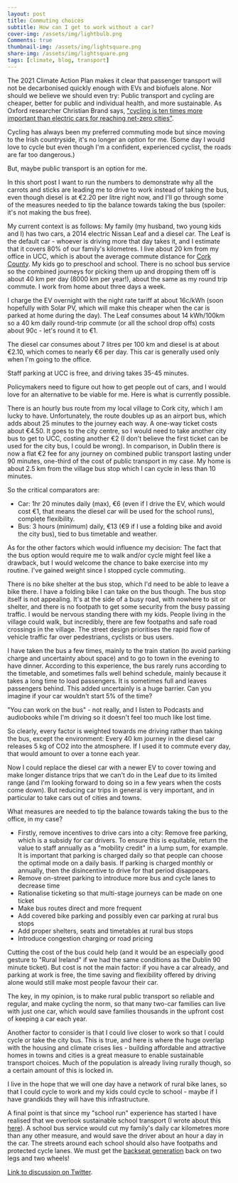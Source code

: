 ```yaml
---
layout: post
title: Commuting choices
subtitle: How can I get to work without a car?
cover-img: /assets/img/lightbulb.png
Comments: true
thumbnail-img: /assets/img/lightsquare.png
share-img: /assets/img/lightsquare.png
tags: [climate, blog, transport]
---
```


The 2021 Climate Action Plan makes it clear that passenger transport will not be decarbonised quickly enough with EVs and biofuels alone. Nor should we believe we should even try: Public transport and cycling are cheaper, better for public and individual health, and more sustainable. As Oxford researcher Christian Brand says, ["cycling is ten times more important than electric cars for reaching net-zero cities"](https://theconversation.com/cycling-is-ten-times-more-important-than-electric-cars-for-reaching-net-zero-cities-157163).

Cycling has always been my preferred commuting mode but since moving to the Irish countryside, it's no longer an option for me. (Some day I would love to cycle but even though I'm a confident, experienced cyclist, the roads are far too dangerous.)

But, maybe public transport is an option for me.

In this short post I want to run the numbers to demonstrate why all the carrots and sticks are leading me to drive to work instead of taking the bus, even though diesel is at €2.20 per litre right now, and I'll go through some of the measures needed to tip the balance towards taking the bus (spoiler: it's not making the bus free).

My current context is as follows: My family (my husband, two young kids and I) has two cars, a 2014 electric Nissan Leaf and a diesel car. The Leaf is the default car - whoever is driving more that day takes it, and I estimate that it covers 80% of our family's kilometres. I live about 20 km from my office in UCC, which is about the average commute distance for [Cork County](https://www.cso.ie/en/releasesandpublications/ep/p-cp6ci/p6cii/p6td/). My kids go to preschool and school. There is no school bus service so the combined journeys for picking them up and dropping them off is about 40 km per day (8000 km per year!), about the same as my round trip commute. I work from home about three days a week.

I charge the EV overnight with the night rate tariff at about 16c/kWh (soon hopefully with Solar PV, which will make this cheaper when the car is parked at home during the day). The Leaf consumes about 14 kWh/100km so a 40 km daily round-trip commute (or all the school drop offs) costs about 90c - let's round it to €1.

The diesel car consumes about 7 litres per 100 km and diesel is at about €2.10, which comes to nearly €6 per day. This car is generally used only when I'm going to the office.

Staff parking at UCC is free, and driving takes 35-45 minutes.

Policymakers need to figure out how to get people out of cars, and I would love for an alternative to be viable for me. Here is what is currently possible.

There is an hourly bus route from my local village to Cork city, which I am lucky to have. Unfortunately, the route doubles up as an airport bus, which adds about 25 minutes to the journey each way. A one-way ticket costs about €4.50. It goes to the city centre, so I would need to take another city bus to get to UCC, costing another €2 (I don't believe the first ticket can be used for the city bus, I could be wrong). In comparison, in Dublin there is now a flat €2 fee for any journey on combined public transport lasting under 90 minutes, one-third of the cost of public transport in my case. My home is about 2.5 km from the village bus stop which I can cycle in less than 10 minutes.

So the critical comparators are:
- Car: 1hr 20 minutes daily (max), €6 (even if I drive the EV, which would cost €1, that means the diesel car will be used for the school runs), complete flexibility.
- Bus: 3 hours (minimum) daily, €13 (€9 if I use a folding bike and avoid the city bus), tied to bus timetable and weather.

As for the other factors which would influence my decision:
The fact that the bus option would require me to walk and/or cycle might feel like a drawback, but I would welcome the chance to bake exercise into my routine. I've gained weight since I stopped cycle commuting.

There is no bike shelter at the bus stop, which I'd need to be able to leave a bike there. I have a folding bike I can take on the bus though. The bus stop itself is not appealing. It's at the side of a busy road, with nowhere to sit or shelter, and there is no footpath to get some security from the busy passing traffic. I would be nervous standing there with my kids. People living in the village could walk, but incredibly, there are few footpaths and safe road crossings in the village. The street design prioritises the rapid flow of vehicle traffic far over pedestrians, cyclists or bus users.

I have taken the bus a few times, mainly to the train station (to avoid parking charge and uncertainty about space) and to go to town in the evening to have dinner. According to this experience, the bus rarely runs according to the timetable, and sometimes falls well behind schedule, mainly because it takes a long time to load passengers. It is sometimes full and leaves passengers behind. This added uncertainly is a huge barrier. Can you imagine if your car wouldn't start 5% of the time?

"You can work on the bus" - not really, and I listen to Podcasts and audiobooks while I'm driving so it doesn't feel too much like lost time.

So clearly, every factor is weighted towards me driving rather than taking the bus, except the environment: Every 40 km journey in the diesel car releases 5 kg of CO2 into the atmosphere. If I used it to commute every day, that would amount to over a tonne each year.

Now I could replace the diesel car with a newer EV to cover towing and make longer distance trips that we can't do in the Leaf due to its limited range (and I'm looking forward to doing so in a few years when the costs come down). But reducing car trips in general is very important, and in particular to take cars out of cities and towns.

What measures are needed to tip the balance towards taking the bus to the office, in my case?
- Firstly, remove incentives to drive cars into a city:  Remove free parking, which is a subsidy for car drivers. To ensure this is equitable, return the value to staff annually as a "mobility credit" in a lump sum, for example. It is important that parking is charged daily so that people can choose the optimal mode on a daily basis. If parking is charged monthly or annually, then the disincentive to drive for that period disappears.
- Remove on-street parking to introduce more bus and cycle lanes to decrease time
- Rationalise ticketing so that multi-stage journeys can be made on one ticket
- Make bus routes direct and more frequent
- Add covered bike parking and possibly even car parking at rural bus stops
- Add proper shelters, seats and timetables at rural bus stops
- Introduce congestion charging or road pricing

Cutting the cost of the bus could help (and it would be an especially good gesture to "Rural Ireland" if we had the same conditions as the Dublin 90 minute ticket). But cost is not the main factor: if you have a car already, and parking at work is free, the time saving and flexibility offered by driving alone would still make most people favour their car.

The key, in my opinion, is to make rural public transport so reliable and regular, and make cycling the norm, so that many two-car families can live with just one car, which would save families thousands in the upfront cost of keeping a car each year.

Another factor to consider is that I could live closer to work so that I could cycle or take the city bus. This is true, and here is where the huge overlap with the housing and climate crises lies - building affordable and attractive homes in towns and cities is a great measure to enable sustainable transport choices. Much of the population is already living rurally though, so a certain amount of this is locked in.

I live in the hope that we will one day have a network of rural bike lanes, so that I could cycle to work and my kids could cycle to school - maybe if I have grandkids they will have this infrastructure.

A final point is that since my "school run" experience has started I have realised that we  overlook sustainable school transport (I wrote about this [here](https://www.irishexaminer.com/opinion/commentanalysis/arid-40323251.html)). A school bus service would cut my family's daily car kilometres more than any other measure, and would save the driver about an hour a day in the car. The streets around each school should also have footpaths and protected cycle lanes. We must get the [backseat generation](https://www.irishexaminer.com/opinion/commentanalysis/arid-40891547.html) back on two legs and two wheels!

[Link to discussion on Twitter](https://twitter.com/HannahEDaly/status/1536689693387116547?).
